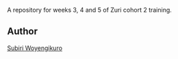 A repository for weeks 3, 4 and 5 of Zuri cohort 2 training.

## Author
 [Subiri Woyengikuro](https://www.gitgub.com/Kurolinks)
